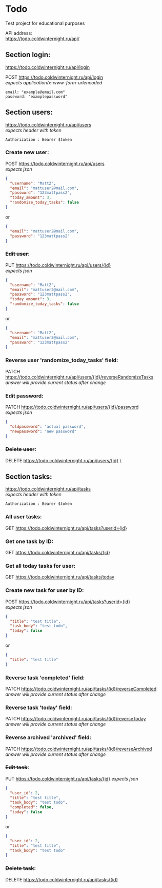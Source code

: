 # Todo
Test project for educational purposes

API address:\
https://todo.coldwinternight.ru/api/

## Section login:
https://todo.coldwinternight.ru/api/login

POST https://todo.coldwinternight.ru/api/login \
*expects application/x-www-form-urlencoded*
```
email: "example@email.com"
password: "examplepassword"
```

## Section users:
https://todo.coldwinternight.ru/api/users \
*expects header with token*
```
Authorization : Bearer $token
```


### Create new user:
POST https://todo.coldwinternight.ru/api/users \
*expects json*
```json
{
  "username": "Matt2",
  "email": "mattuser2@mail.com",
  "password": "123mattpass2",
  "today_amount": 3,
  "randomize_today_tasks": false
}
```
or
```json
{
  "email": "mattuser2@mail.com",
  "password": "123mattpass2"
}
```

### ~~Edit user~~:
PUT https://todo.coldwinternight.ru/api/users/{id} \
*expects json*
```json
{
  "username": "Matt2",
  "email": "mattuser2@mail.com",
  "password": "123mattpass2",
  "today_amount": 3,
  "randomize_today_tasks": false
}
```
or
```json
{
  "username": "Matt2",
  "email": "mattuser2@mail.com",
  "password": "123mattpass2"
}
```

### Reverse user 'randomize_today_tasks' field:
PATCH https://todo.coldwinternight.ru/api/users/{id}/reverseRandomizeTasks \
*answer will provide current status after change*

### Edit password:
PATCH https://todo.coldwinternight.ru/api/users/{id}/password \
*expects json*
```json
{
  "oldpassword": "actual password",
  "newpassword": "new password"
}
```

### ~~Delete user~~:
DELETE https://todo.coldwinternight.ru/api/users/{id} \


## Section tasks:
https://todo.coldwinternight.ru/api/tasks \
*expects header with token*
```
Authorization : Bearer $token
```


### All user tasks:
GET https://todo.coldwinternight.ru/api/tasks?userid={id}

### Get one task by ID:
GET https://todo.coldwinternight.ru/api/tasks/{id}

### Get all today tasks for user:
GET https://todo.coldwinternight.ru/api/tasks/today

### Create new task for user by ID:
POST https://todo.coldwinternight.ru/api/tasks?userid={id} \
*expects json*
```json
{
  "title": "test title",
  "task_body": "test todo",
  "today": false
}
```
or
```json
{
  "title": "test title"
}
```

### Reverse task 'completed' field:
PATCH https://todo.coldwinternight.ru/api/tasks/{id}/reverseCompleted \
*answer will provide current status after change*

### Reverse task 'today' field:
PATCH https://todo.coldwinternight.ru/api/tasks/{id}/reverseToday \
*answer will provide current status after change*

### Reverse archived 'archived' field:
PATCH https://todo.coldwinternight.ru/api/tasks/{id}/reverseArchived \
*answer will provide current status after change*

### ~~Edit task~~:
PUT https://todo.coldwinternight.ru/api/tasks/{id}
*expects json*
```json
{
  "user_id": 2,
  "title": "test title",
  "task_body": "test todo",
  "completed": false,
  "today": false
}
```
or
```json
{
  "user_id": 2,
  "title": "test title",
  "task_body": "test todo"
}
```

### ~~Delete task~~:
DELETE https://todo.coldwinternight.ru/api/tasks/{id}